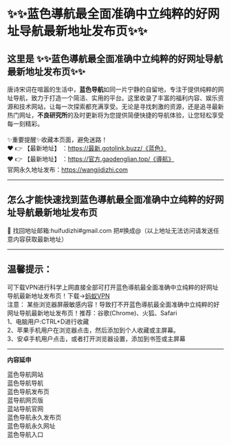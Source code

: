 # :sparkles::sparkles:蓝色導航最全面准确中立纯粹的好网址导航最新地址发布页:sparkles::sparkles:
## 这里是 **:sparkles::sparkles:蓝色導航最全面准确中立纯粹的好网址导航最新地址发布页:sparkles::sparkles:**<br>
唐诗宋词在喧嚣的生活中，**蓝色导航**如同一片宁静的自留地，专注于提供纯粹的网址导航，致力于打造一个简洁、实用的平台。这里收录了丰富的福利内容、娱乐资源和技术网站，让每一次探索都充满享受。无论是寻找刺激的资源，还是追寻最新热门网址，**不良研究所**的及时更新将为您提供简便快捷的导航体验，让您轻松享受每一刻精彩。<br><br>
✨重要提醒✨收藏本页面，避免迷路！<br>
❤️ 👉 【最新地址】 ：https://最新.gotolink.buzz/《蓝色》<br>
❤️ 👉 【最新地址】 ：https://官方.gaodenglian.top/《導航》<br>
官网永久地址发布：https://wangjidizhi.com<br>

---
## **怎么才能快速找到蓝色導航最全面准确中立纯粹的好网址导航最新地址发布页**<br>

📧 找回地址邮箱:huifudizhi#gmail.com 把#换成@（以上地址无法访问请发送任意内容获取最新地址）<br>

---
## 温馨提示：
可下载VPN进行科学上网直接全部可打开蓝色導航最全面准确中立纯粹的好网址导航最新地址发布页！下载→<a href="https://57b.barrtaq.cc/c-21265/a-bS5rc" target="_blank">蚂蚁VPN</a><br>
注意： 某些浏览器屏蔽敏感内容！导致打不开蓝色導航最全面准确中立纯粹的好网址导航最新地址发布页！推荐：谷歌(Chrome)、火狐、Safari<br>
1、电脑用户:CTRL+D进行收藏<br>
2、苹果手机用户在浏览器点击，然后添加到个人收藏或主屏幕。<br>
3、安卓手机用户点击，或者打开浏览器设置，添加到书签或主屏幕

---
**内容延申**<br>

蓝色导航网站<br>
蓝色导航导航<br>
蓝色导航发布页<br>
蓝导航网页版<br>
蓝站导航官网<br>
蓝色导航永久发布页<br>
蓝色导航永久网址<br>
蓝色导航入口<br>
